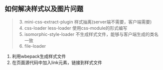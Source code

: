 ## 如何解决样式以及图片问题

> 3. mini-css-extract-plugin  样式抽离(server端不需要，客户端需要)
> 4. css-loader less-loader 使用css-module的形式编写
> 5. isomorphic-style-loader 不生成样式文件，能够与客户端生成的类名一致
> 6. file-loader 


1. 利用wbepack生成样式文件
2. 在页面源代码中加入link元素，链接到样式文件

